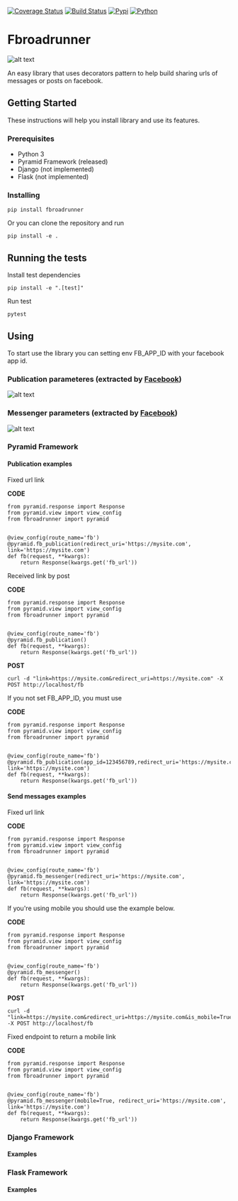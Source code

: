 [![Coverage Status](https://coveralls.io/repos/github/marcelomoraes28/fbroadrunner/badge.svg?branch=pyramid)](https://coveralls.io/github/marcelomoraes28/fbroadrunner?branch=pyramid)
[![Build Status](https://travis-ci.org/marcelomoraes28/fbroadrunner.svg?branch=master)](https://travis-ci.org/marcelomoraes28/fbroadrunner)
[![Pypi](https://img.shields.io/badge/pypi-0.0.2--alpha-yellow.svg)](https://shields.io)
[![Python](https://img.shields.io/badge/python-3.6-blue.svg)](https://shields.io)


# Fbroadrunner

![alt text](roadrunner.png)

An easy library that uses decorators pattern to help build sharing urls of messages or posts on facebook.

## Getting Started

These instructions will help you install library and use its features.

### Prerequisites

* Python 3
* Pyramid Framework (released)
* Django (not implemented)
* Flask (not implemented)

### Installing

```
pip install fbroadrunner
```

Or you can clone the repository and run

```
pip install -e .
```


## Running the tests
Install test dependencies
```
pip install -e ".[test]"
```

Run test
```
pytest
```

## Using

To start use the library you can setting env FB_APP_ID with your facebook app id.

### Publication parameteres (extracted by [Facebook](https://developers.facebook.com/docs/sharing/reference/feed-dialog))
![alt text](fb_publisher.png)

### Messenger parameters (extracted by [Facebook](https://developers.facebook.com/docs/sharing/reference/send-dialog))

![alt text](fb_message.png)

### Pyramid Framework
 
#### Publication examples
Fixed url link

**CODE**
```
from pyramid.response import Response
from pyramid.view import view_config
from fbroadrunner import pyramid


@view_config(route_name='fb')
@pyramid.fb_publication(redirect_uri='https://mysite.com', link='https://mysite.com')
def fb(request, **kwargs):
    return Response(kwargs.get('fb_url'))
```

Received link by post

**CODE**
```
from pyramid.response import Response
from pyramid.view import view_config
from fbroadrunner import pyramid


@view_config(route_name='fb')
@pyramid.fb_publication()
def fb(request, **kwargs):
    return Response(kwargs.get('fb_url'))
```
**POST**
```
curl -d "link=https://mysite.com&redirect_uri=https://mysite.com" -X POST http://localhost/fb
```

If you not set FB_APP_ID, you must use

**CODE**
```
from pyramid.response import Response
from pyramid.view import view_config
from fbroadrunner import pyramid


@view_config(route_name='fb')
@pyramid.fb_publication(app_id=123456789,redirect_uri='https://mysite.com', link='https://mysite.com')
def fb(request, **kwargs):
    return Response(kwargs.get('fb_url'))
```
#### Send messages examples

Fixed url link

**CODE**
```
from pyramid.response import Response
from pyramid.view import view_config
from fbroadrunner import pyramid


@view_config(route_name='fb')
@pyramid.fb_messenger(redirect_uri='https://mysite.com', link='https://mysite.com')
def fb(request, **kwargs):
    return Response(kwargs.get('fb_url'))
```

If you're using mobile you should use the example below.

**CODE**
```
from pyramid.response import Response
from pyramid.view import view_config
from fbroadrunner import pyramid


@view_config(route_name='fb')
@pyramid.fb_messenger()
def fb(request, **kwargs):
    return Response(kwargs.get('fb_url'))
```
**POST**
```
curl -d "link=https://mysite.com&redirect_uri=https://mysite.com&is_mobile=True" -X POST http://localhost/fb
```

Fixed endpoint to return a mobile link

**CODE**
```
from pyramid.response import Response
from pyramid.view import view_config
from fbroadrunner import pyramid


@view_config(route_name='fb')
@pyramid.fb_messenger(mobile=True, redirect_uri='https://mysite.com', link='https://mysite.com')
def fb(request, **kwargs):
    return Response(kwargs.get('fb_url'))
```
### Django Framework

#### Examples

### Flask Framework

#### Examples
